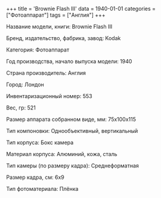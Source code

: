 +++
title = 'Brownie Flash III'
data = 1940-01-01
categories = ["Фотоаппарат"]
tags = ["Англия"]
+++

Название модели, книги: Brownie Flash III

Бренд, издательство, фабрика, завод: Kodak

Категория: Фотоаппарат

Год производства, начало выпуска модели: 1940

Страна производитель: Англия

Город: Лондон

Инвентаризационный номер: 553

Вес, гр: 521

Размер аппарата  собранном виде, мм: 75х100х115

Тип компоновки: Однообъективный, вертикальный

Тип корпуса: Бокс камера

Материал корпуса: Алюминий, кожа, сталь

Тип камеры (по размеру кадра): Среднеформатная

Размер кадра, см: 6х9

Тип фотоматериала: Плёнка

